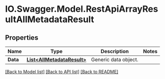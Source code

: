 # IO.Swagger.Model.RestApiArrayResultAllMetadataResult
## Properties

Name | Type | Description | Notes
------------ | ------------- | ------------- | -------------
**Data** | [**List&lt;AllMetadataResult&gt;**](AllMetadataResult.md) | Generic data object. | 

[[Back to Model list]](../README.md#documentation-for-models) [[Back to API list]](../README.md#documentation-for-api-endpoints) [[Back to README]](../README.md)

